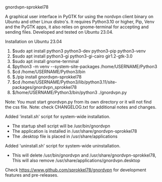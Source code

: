 gnordvpn-sprokkel78

A graphical user interface in PyGTK for using the nordvpn client binary on Ubuntu and other Linux distro's. 
It requires Python3.10 or higher, Pip, Venv and the PyGTK apps, it also relies on gnome-terminal for accepting
and sending files. Developed and tested on Ubuntu 23.04. 

Installation on Ubuntu 23.04

1. $sudo apt install python3 python3-dev python3-pip python3-venv
2. $sudo apt install python3-gi python3-gi-cairo gir1.2-gtk-3.0
3. $sudo apt install gnome-terminal
4. $python3 -m venv --system-site-packages /home/USERNAME/Python3
5. $cd /home/USERNAME/Python3/bin
6. $./pip install gnordvpn-sprokkel78
7. $cd /home/USERNAME/Python3/lib/python3.11/site-packages/gnordvpn_sprokkel78
8. $/home/USERNAME/Python3/bin/python3 ./gnordvpn.py

Note: You must start gnordvpn.py from its own directory or it will not find the css file.
Note: check CHANGELOG.txt for additional notes and changes.

Added 'install.sh' script for system-wide installation.
- The startup shell script will be /usr/bin/gnordvpn
- The application is installed in /usr/share/gnordvpn-sprokkel78
- The .desktop file is placed in /usr/share/applications

Added 'uninstall.sh' script for system-wide uninstallation.
- This will delete /usr/bin/gnordvpn and /usr/share/gnordvpn-sprokkel78,
  This will also remove /usr/share/applications/gnordvpn.desktop
  
Check https://www.github.com/sprokkel78/gnordvpn for development features and pre-releases.
